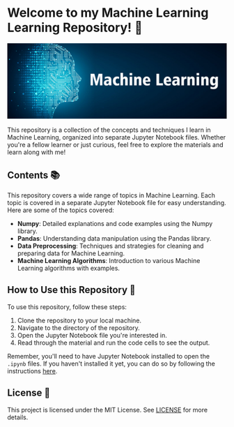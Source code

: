 # Welcome to my Machine Learning Learning Repository! 🎉

![ML](./Machine%20Learning/Numpy/pictures/machine-learning-1.jpg)

This repository is a collection of the concepts and techniques I learn in Machine Learning, organized into separate Jupyter Notebook files. Whether you're a fellow learner or just curious, feel free to explore the materials and learn along with me!

## Contents 📚

This repository covers a wide range of topics in Machine Learning. Each topic is covered in a separate Jupyter Notebook file for easy understanding. Here are some of the topics covered:

- **Numpy**: Detailed explanations and code examples using the Numpy library.
- **Pandas**: Understanding data manipulation using the Pandas library.
- **Data Preprocessing**: Techniques and strategies for cleaning and preparing data for Machine Learning.
- **Machine Learning Algorithms**: Introduction to various Machine Learning algorithms with examples.
  
## How to Use this Repository 🚀

To use this repository, follow these steps:

1. Clone the repository to your local machine.
2. Navigate to the directory of the repository.
3. Open the Jupyter Notebook file you're interested in.
4. Read through the material and run the code cells to see the output.

Remember, you'll need to have Jupyter Notebook installed to open the `.ipynb` files. If you haven't installed it yet, you can do so by following the instructions [here](https://jupyter.org/install.html).


## License 📄

This project is licensed under the MIT License. See [LICENSE](LICENSE) for more details.

